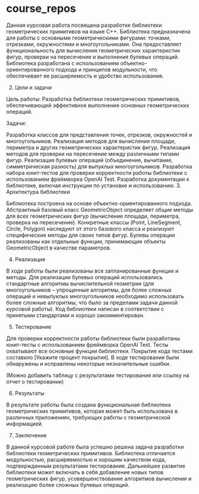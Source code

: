 # course_repos
Данная курсовая работа посвящена разработке библиотеки геометрических примитивов на языке C++. Библиотека предназначена для работы с основными геометрическими фигурами: точками, отрезками, окружностями и многоугольниками. Она предоставляет функциональность для вычисления геометрических характеристик фигур, проверки на пересечение и выполнения булевых операций. Библиотека разработана с использованием объектно-ориентированного подхода и принципов модульности, что обеспечивает ее расширяемость и удобство использования.

2. Цели и задачи

Цель работы: Разработка библиотеки геометрических примитивов, обеспечивающей эффективное выполнение основных геометрических операций.

Задачи:

Разработка классов для представления точек, отрезков, окружностей и многоугольников.
Реализация методов для вычисления площади, периметра и других геометрических характеристик фигур.
Реализация методов для проверки на пересечение между различными типами фигур.
Реализация булевых операций (объединение, вычитание, симметрическая разность) для выпуклых многоугольников.
Разработка набора юнит-тестов для проверки корректности работы библиотеки с использованием фреймворка OpenAI Test.
Разработка документации к библиотеке, включая инструкции по установке и использованию.
3. Архитектура библиотеки

Библиотека построена на основе объектно-ориентированного подхода. Абстрактный базовый класс GeometricObject определяет общие методы для всех геометрических фигур (вычисление площади, периметра, проверка на пересечение). Конкретные классы (Point, LineSegment, Circle, Polygon) наследуют от этого базового класса и реализуют специфические методы для своих типов фигур. Булевы операции реализованы как отдельные функции, принимающие объекты GeometricObject в качестве параметров.





4. Реализация

В ходе работы были реализованы все запланированные функции и методы. Для реализации булевых операций использовались стандартные алгоритмы вычислительной геометрии (для многоугольников – упрощенные алгоритмы, для более сложных операций и невыпуклых многоугольников необходимо использовать более сложные алгоритмы, что было за пределами задачи данной курсовой работы). Код библиотеки написан в соответствии с принятыми стандартами и хорошо закомментирован.

5. Тестирование

Для проверки корректности работы библиотеки были разработаны юнит-тесты с использованием фреймворка OpenAI Test. Тесты охватывают все основные функции библиотеки. Покрытие кода тестами составило [Укажите процент покрытия]. В ходе тестирования были обнаружены и исправлены некоторые незначительные ошибки.

(Можно добавить таблицу с результатами тестирования или ссылку на отчет о тестировании)

6. Результаты

В результате работы была создана функциональная библиотека геометрических примитивов, которая может быть использована в различных приложениях, требующих работы с геометрической информацией.

7. Заключение

В данной курсовой работе была успешно решена задача разработки библиотеки геометрических примитивов. Библиотека отличается модульностью, расширяемостью и хорошим качеством кода, подтвержденным результатами тестирования. Дальнейшее развитие библиотеки может включать в себя добавление новых типов геометрических фигур, усовершенствование алгоритмов вычисления и реализацию более сложных булевых операций.
